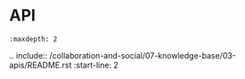 # API

```{toctree}
:maxdepth: 2
```
 <!--- couldn't find the README.rst --->
 
.. include:: /collaboration-and-social/07-knowledge-base/03-apis/README.rst :start-line: 2